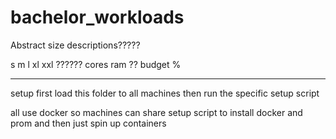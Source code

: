 # bachelor_workloads

Abstract size descriptions?????

s m l xl xxl ??????  cores ram ??  budget % 

----------------------------------
setup
    first load this folder to all machines
    then run the specific setup script

all use docker
so machines can share setup script to install docker and prom and then just spin up containers